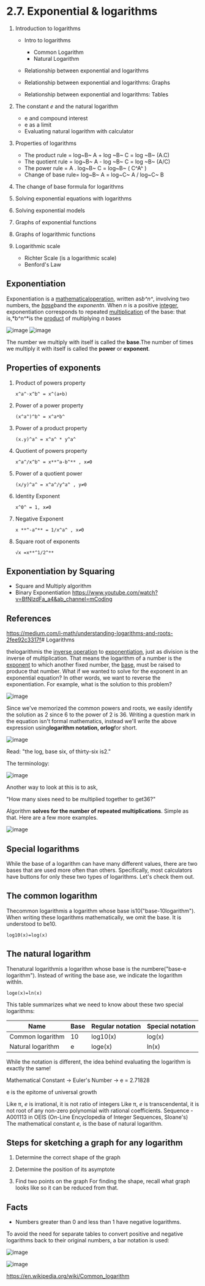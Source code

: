 # 2.7. Exponential & logarithms

1. Introduction to logarithms
   - Intro to logarithms
       - Common Logarithm
       - Natural Logarithm

   - Relationship between exponential and logarithms
   - Relationship between exponential and logarithms: Graphs
   - Relationship between exponential and logarithms: Tables

2. The constant *e* and the natural logarithm

   - e and compound interest
   - e as a limit
   - Evaluating natural logarithm with calculator

3. Properties of logarithms

   - The product rule = log~B~ A + log ~B~ C = log ~B~ (A.C)
   - The quotient rule = log~B~ A - log ~B~ C = log ~B~ (A/C)
   - The power rule = A . log~B~ C = log~B~ ( C^A^ )
   - Change of base rule= log~B~ A = log~C~ A / log~C~ B

4. The change of base formula for logarithms
5. Solving exponential equations with logarithms
6. Solving exponential models
7. Graphs of exponential functions
8. Graphs of logarithmic functions
9. Logarithmic scale

   - Richter Scale (is a logarithmic scale)
   - Benford's Law

## Exponentiation

Exponentiation is a [mathematical](https://en.wikipedia.org/wiki/Mathematics)[operation](https://en.wikipedia.org/wiki/Operation_(mathematics)), written as*b^n^*, involving two numbers, the [*base*](https://en.wikipedia.org/wiki/Base_(exponentiation))*b*and the *exponentn*. When *n* is a positive [integer](https://en.wikipedia.org/wiki/Integer), exponentiation corresponds to repeated [multiplication](https://en.wikipedia.org/wiki/Multiplication) of the base: that is,*b^n^*is the [product](https://en.wikipedia.org/wiki/Product_(mathematics)) of multiplying *n* bases

![image](../../media/2.7.-Exponential-&-logarithms-image1.jpg)
![image](../../media/2.7.-Exponential-&-logarithms-image2.jpg)

The number we multiply with itself is called the **base**.The number of times we multiply it with itself is called the **power** or **exponent**.

## Properties of exponents

1. Product of powers property

   `x^a^⋅x^b^ = x^(a+b)`

2. Power of a power property

   `(x^a^)^b^ = x^a*b^`

3. Power of a product property

   `(x.y)^a^ = x^a^ * y^a^`

4. Quotient of powers property

   `x^a^/x^b^ = x**^a-b^** , x≠0`

5. Power of a quotient power

   `(x/y)^a^ = x^a^/y^a^ , y≠0`

6. Identity Exponent

   `x^0^ = 1, x≠0`

7. Negative Exponent

   `x **^-a^** = 1/x^a^ , x≠0`

8. Square root of exponents

   `√x =x**^1/2^**`

## Exponentiation by Squaring

- Square and Multiply algorithm
- Binary Exponentiation
<https://www.youtube.com/watch?v=BfNlzdFa_a4&ab_channel=mCoding>

## References

<https://medium.com/i-math/understanding-logarithms-and-roots-2fee92c3317f># Logarithms

thelogarithmis the [inverse operation](https://en.wikipedia.org/wiki/Inverse_operation) to [exponentiation](https://en.wikipedia.org/wiki/Exponentiation), just as division is the inverse of multiplication. That means the logarithm of a number is the [exponent](https://en.wikipedia.org/wiki/Exponent) to which another fixed number, the [base](https://en.wikipedia.org/wiki/Base_(exponentiation)), must be raised to produce that number.
What if we wanted to solve for the exponent in an exponential equation? In other words, we want to reverse the exponentiation. For example, what is the solution to this problem?

![image](../../media/2.7.-Exponential-&-logarithms-image3.jpg)

Since we've memorized the common powers and roots, we easily identify the solution as 2 since 6 to the power of 2 is 36.
Writing a question mark in the equation isn't formal mathematics, instead we'll write the above expression using**logarithm notation, orlog**for short.

![image](../../media/2.7.-Exponential-&-logarithms-image4.jpg)

Read: "the log, base six, of thirty-six is2."

The terminology:

![image](../../media/2.7.-Exponential-&-logarithms-image5.jpg)

Another way to look at this is to ask,

"How many sixes need to be multiplied together to get36?"

Algorithm **solves for the number of repeated multiplications**. Simple as that. Here are a few more examples.

![image](../../media/2.7.-Exponential-&-logarithms-image6.jpg)

## Special logarithms

While the base of a logarithm can have many different values, there are two bases that are used more often than others.
Specifically, most calculators have buttons for only these two types of logarithms. Let's check them out.

## The common logarithm

Thecommon logarithmis a logarithm whose base is10("base-10logarithm").
When writing these logarithms mathematically, we omit the base. It is understood to be10.

`log10(x)=log(x)`

## The natural logarithm

Thenatural logarithmis a logarithm whose base is the numbere("base-e logarithm").
Instead of writing the base ase, we indicate the logarithm withln.

`loge(x)=ln(x)`

This table summarizes what we need to know about these two special logarithms:

| **Name** | **Base** | **Regular notation** | **Special notation** |
|---|---|---|---|
| Common logarithm | 10 | log10(x) | log(x) |
| Natural logarithm | e | loge(x) | ln(x) |

While the notation is different, the idea behind evaluating the logarithm is exactly the same!

Mathematical Constant -> Euler's Number -> e = 2.71828

e is the epitome of universal growth

Like π, *e* is irrational, it is not ratio of integers
Like π, *e* is transcendental, it is not root of any non-zero polynomial with rational coefficients.
Sequence - A001113 in OEIS (On-Line Encyclopedia of Integer Sequences, Sloane's)
The mathematical constant *e,* is the base of natural logarithm.

## Steps for sketching a graph for any logarithm

1. Determine the correct shape of the graph

2. Determine the position of its asymptote

3. Find two points on the graph
For finding the shape, recall what graph looks like so it can be reduced from that.

## Facts

- Numbers greater than 0 and less than 1 have negative logarithms.

To avoid the need for separate tables to convert positive and negative logarithms back to their original numbers, a bar notation is used:

![image](../../media/2.7.-Exponential-&-logarithms-image7.jpg)

![image](../../media/2.7.-Exponential-&-logarithms-image8.jpg)

<https://en.wikipedia.org/wiki/Common_logarithm>
